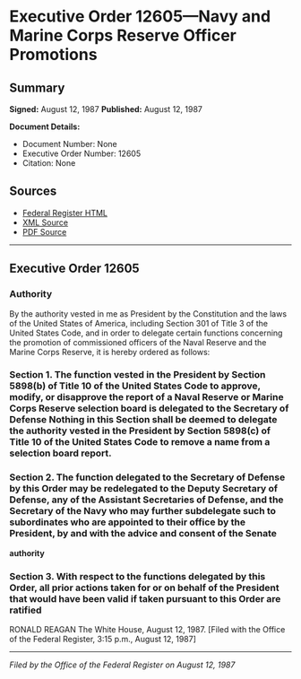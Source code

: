 # Executive Order 12605—Navy and Marine Corps Reserve Officer Promotions

## Summary

**Signed:** August 12, 1987
**Published:** August 12, 1987

**Document Details:**
- Document Number: None
- Executive Order Number: 12605
- Citation: None

## Sources
- [Federal Register HTML](https://www.presidency.ucsb.edu/documents/executive-order-12605-navy-and-marine-corps-reserve-officer-promotions)
- [XML Source](None)
- [PDF Source](None)

---

## Executive Order 12605

### Authority

By the authority vested in me as President by the Constitution and the laws of the United States of America, including Section 301 of Title 3 of the United States Code, and in order to delegate certain functions concerning the promotion of commissioned officers of the Naval Reserve and the Marine Corps Reserve, it is hereby ordered as follows:
### Section 1. The function vested in the President by Section 5898(b) of Title 10 of the United States Code to approve, modify, or disapprove the report of a Naval Reserve or Marine Corps Reserve selection board is delegated to the Secretary of Defense Nothing in this Section shall be deemed to delegate the authority vested in the President by Section 5898(c) of Title 10 of the United States Code to remove a name from a selection board report.

### Section 2. The function delegated to the Secretary of Defense by this Order may be redelegated to the Deputy Secretary of Defense, any of the Assistant Secretaries of Defense, and the Secretary of the Navy who may further subdelegate such  to subordinates who are appointed to their office by the President, by and with the advice and consent of the Senate

**authority**

### Section 3. With respect to the functions delegated by this Order, all prior actions taken for or on behalf of the President that would have been valid if taken pursuant to this Order are ratified

RONALD REAGAN
The White House,
August 12, 1987.
[Filed with the Office of the Federal Register, 3:15 p.m., August 12, 1987]

---

*Filed by the Office of the Federal Register on August 12, 1987*
